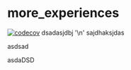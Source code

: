 # more_experiences

[![codecov](CODECOV_TOKEN='0821e850-a1b2-4f44-950e-1ef23a4d3348')](https://codecov.io/gh/IzabellaPavlova/CPP_homework_2/tree/db6ba8bf7e45cf6f9ef40ac9bd690f517c394891)
dsadasjdbj '\n'
sajdhaksjdas

asdsad

asdaDSD
